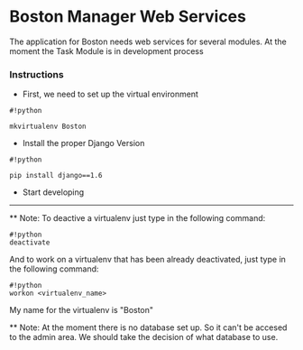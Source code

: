 # Boston Manager Web Services #

The application for Boston needs web services for several modules. At the moment the Task Module is in development process 

### Instructions ###

* First, we need to set up the virtual environment
```
#!python

mkvirtualenv Boston
```

* Install the proper Django Version
```
#!python

pip install django==1.6
```

* Start developing

----------------------------------------------------------------------------------------------------------------
** Note: To deactive a virtualenv just type in the following command:
```
#!python
deactivate
```

And to work on a virtualenv that has been already deactivated, just type in the following command:
```
#!python
workon <virtualenv_name>
```
My name for the virtualenv is "Boston"

** Note: At the moment there is no database set up. So it can't be accesed to the admin area. We should take the decision of what database to use.